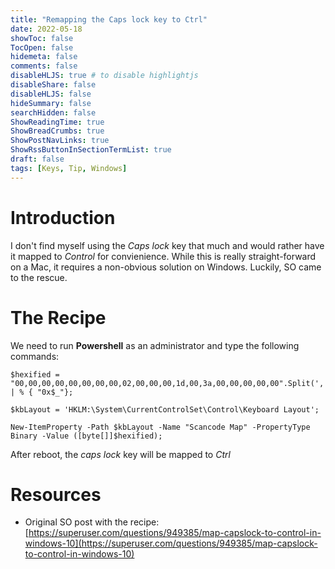 ```yaml
---
title: "Remapping the Caps lock key to Ctrl"
date: 2022-05-18
showToc: false
TocOpen: false
hidemeta: false
comments: false
disableHLJS: true # to disable highlightjs
disableShare: false
disableHLJS: false
hideSummary: false
searchHidden: false
ShowReadingTime: true
ShowBreadCrumbs: true
ShowPostNavLinks: true
ShowRssButtonInSectionTermList: true
draft: false
tags: [Keys, Tip, Windows]
---
```


# Introduction

I don't find myself using the _Caps lock_ key that much and would rather have it mapped to _Control_ for convienience. While this is really straight-forward on a Mac, it requires a non-obvious solution on Windows. Luckily, SO came to the rescue.

# The Recipe

We need to run __Powershell__ as an administrator and type the following commands:

```
$hexified = "00,00,00,00,00,00,00,00,02,00,00,00,1d,00,3a,00,00,00,00,00".Split(',') | % { "0x$_"};

$kbLayout = 'HKLM:\System\CurrentControlSet\Control\Keyboard Layout';

New-ItemProperty -Path $kbLayout -Name "Scancode Map" -PropertyType Binary -Value ([byte[]]$hexified);
```

After reboot, the _caps lock_ key will be mapped to _Ctrl_

# Resources

- Original SO post with the recipe: [https://superuser.com/questions/949385/map-capslock-to-control-in-windows-10](https://superuser.com/questions/949385/map-capslock-to-control-in-windows-10)
